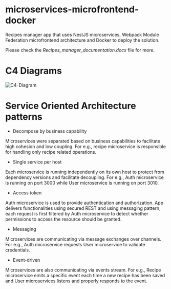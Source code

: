 # microservices-microfrontend-docker

Recipes manager app that uses NestJS microservices, Webpack Module Federation microfrontend architecture and Docker to deploy the solution.

Please check the _Recipes_manager_documentation.docx_ file for more.

# C4 Diagrams

![C4-Diagram](https://i.imgur.com/NHWRFMw.png)


# Service Oriented Architecture patterns

-	Decompose by business capability

Microservices were separated based on business capabilities to facilitate high cohesion and low coupling. For e.g., recipe microservice is responsible for handling only recipe related operations.

-	Single service per host

Each microservice is running independently on its own host to protect from dependency versions and facilitate decoupling. For e.g., Auth microservice is running on port 3000 while User microservice is running on port 3010.

-	Access token

Auth microservice is used to provide authentication and authorization. App delivers functionalities using secured REST and using messaging pattern, each request is first filtered by Auth microservice to detect whether permissions to access the resource should be granted.


-	Messaging

Microservices are communicating via message exchanges over channels. For e.g., Auth microservice requests User microservice to validate credentials.

-	Event-driven

Microservices are also communicating via events stream. For e.g., Recipe microservice emits a specific event each time a new recipe has been saved and User microservices listens and properly responds to the event. 
